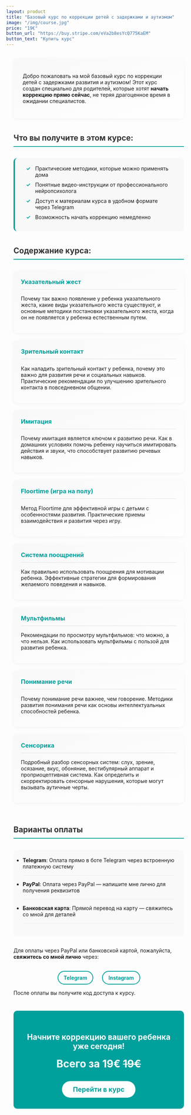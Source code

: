 ```yaml
---
layout: product
title: "Базовый курс по коррекции детей с задержками и аутизмом"
image: "/img/course.jpg"
price: "19€"
button_url: "https://buy.stripe.com/eVa2b8esYcQ775KaEM"
button_text: "Купить курс"
---
```


<style>
.course-container {
  max-width: 800px;
  margin: 0 auto;
  padding: 0 20px;
}

.discount-banner {
  background-color: #FF4E50;
  color: white;
  text-align: center;
  padding: 15px;
  font-size: 20px;
  font-weight: bold;
  border-radius: 8px;
  margin-bottom: 25px;
  animation: pulse 2s infinite;
}

@keyframes pulse {
  0% { transform: scale(1); }
  50% { transform: scale(1.03); }
  100% { transform: scale(1); }
}

.section-title {   
  border-bottom: 2px solid #00a09c;
  padding-bottom: 10px;
  color: #333;
  margin-top: 40px;
}

.course-intro {
  background: linear-gradient(160deg, #f8f8f8, #fff);
  border-radius: 10px;
  padding: 25px;
  margin: 30px 0;
  box-shadow: 0 2px 10px rgba(0, 0, 0, 0.05);
}

.benefits-list {
  background-color: #f8f8f8;
  padding: 20px 30px;
  border-radius: 10px;
  border-left: 4px solid #00a09c;
  margin: 30px 0;
}

.benefits-list li {
  margin-bottom: 10px;
  list-style-type: none;
  position: relative;
  padding-left: 25px;
}

.benefits-list li:before {
  content: "✓";
  position: absolute;
  left: 0;
  color: #00a09c;
  font-weight: bold;
}

.course-topics {
  display: flex;
  flex-wrap: wrap;
  justify-content: space-between;
  margin: 30px 0;
}

.topic-card {
  width: 100%;
  margin-bottom: 20px;
  padding: 20px;
  background: linear-gradient(160deg, #f8f8f8, #fff);
  border-radius: 10px;
  box-shadow: 0 2px 10px rgba(0, 0, 0, 0.05);
  transition: transform 0.3s ease;
}

.topic-card:hover {
  transform: translateY(-5px);
}

.topic-card h3 {
  color: #00a09c;
  margin-top: 0;
  border-bottom: 1px solid #e0e0e0;
  padding-bottom: 10px;
}

.payment-options {
  background-color: #f9f9f9;
  padding: 20px 25px;
  border-radius: 10px;
  margin: 30px 0;
}

.payment-options li {
  margin-bottom: 15px;
  padding-bottom: 15px;
  border-bottom: 1px solid #eee;
}

.contact-links {
  text-align: center;
  margin-top: 30px;
}

.contact-links a {
  display: inline-block;
  margin: 0 10px;
  color: #00a09c;
  font-weight: bold;
  text-decoration: none;
  padding: 8px 15px;
  border: 2px solid #00a09c;
  border-radius: 30px;
  transition: all 0.3s ease;
}

.contact-links a:hover {
  background-color: #00a09c;
  color: white;
}


.cta-section {
  text-align: center;
  background-color: #00a09c;
  color: white;
  padding: 30px;
  border-radius: 10px;
  margin: 40px 0 20px;
}

.cta-button {
  display: inline-block;
  margin-top: 15px;
  padding: 12px 30px;
  background-color: white;
  color: #00a09c;
  font-weight: bold;
  text-decoration: none;
  border-radius: 30px;
  transition: all 0.3s ease;
  font-size: 18px;
}

.cta-button:hover {
  background-color: #f0f0f0;
  transform: scale(1.05);
}

.price-tag {
  font-size: 28px;
  font-weight: bold;
  margin: 15px 0;
}

@media (max-w

@media (max-width: 768px) {
  .topic-card {
    max-width: 100%;
  }
}
</style>

<div class="course-container">

<!-- <div class="discount-banner">
  Сегодня действует скидка 35%
</div> -->

<div class="course-intro">
  <p>Добро пожаловать на мой базовый курс по коррекции детей с задержками развития и аутизмом! 
  Этот курс создан специально для родителей, которые хотят <strong>начать коррекцию прямо сейчас</strong>, 
  не теряя драгоценное время в ожидании специалистов.</p>
</div>

<h2 class="section-title">Что вы получите в этом курсе:</h2>

<ul class="benefits-list">
  <li>Практические методики, которые можно применять дома</li>
  <li>Понятные видео-инструкции от профессионального нейропсихолога</li>
  <li>Доступ к материалам курса в удобном формате через Telegram</li>
  <li>Возможность начать коррекцию немедленно</li>
</ul>

<h2 class="section-title">Содержание курса:</h2>

<div class="course-topics">
  <div class="topic-card">
    <h3>Указательный жест</h3>
    <p>Почему так важно появление у ребенка указательного жеста, какие виды указательного жеста существуют, 
    и основные методики постановки указательного жеста, когда он не появляется у ребенка естественным путем.</p>
  </div>

  <div class="topic-card">
    <h3>Зрительный контакт</h3>
    <p>Как наладить зрительный контакт у ребенка, почему это важно для развития речи и социальных навыков. 
    Практические рекомендации по улучшению зрительного контакта в повседневном общении.</p>
  </div>

  <div class="topic-card">
    <h3>Имитация</h3>
    <p>Почему имитация является ключом к развитию речи. Как в домашних условиях помочь ребенку научиться 
    имитировать действия и звуки, что способствует развитию речевых навыков.</p>
  </div>

  <div class="topic-card">
    <h3>Floortime (игра на полу)</h3>
    <p>Метод Floortime для эффективной игры с детьми с особенностями развития. 
    Практические приемы взаимодействия и развития через игру.</p>
  </div>

  <div class="topic-card">
    <h3>Система поощрений</h3>
    <p>Как правильно использовать поощрения для мотивации ребенка. 
    Эффективные стратегии для формирования желаемого поведения и навыков.</p>
  </div>

  <div class="topic-card">
    <h3>Мультфильмы</h3>
    <p>Рекомендации по просмотру мультфильмов: что можно, а что нельзя. 
    Как использовать мультфильмы с пользой для развития ребенка.</p>
  </div>

  <div class="topic-card">
    <h3>Понимание речи</h3>
    <p>Почему понимание речи важнее, чем говорение. Методики развития понимания речи 
    как основы интеллектуальных способностей ребенка.</p>
  </div>

  <div class="topic-card">
    <h3>Сенсорика</h3>
    <p>Подробный разбор сенсорных систем: слух, зрение, осязание, вкус, обоняние, 
    вестибулярный аппарат и проприоцептивная система. Как определить и скорректировать 
    сенсорные нарушения, которые могут вызывать аутичные черты.</p>
  </div>
</div>

<h2 class="section-title">Варианты оплаты</h2>

<ul class="payment-options">
  <li>
    <strong>Telegram</strong>: Оплата прямо в боте Telegram через встроенную платежную систему
  </li>
  <li>
    <strong>PayPal</strong>: Оплата через PayPal — напишите мне лично для получения реквизитов
  </li>
  <li>
    <strong>Банковская карта</strong>: Прямой перевод на карту — свяжитесь со мной для деталей
  </li>
</ul>

<p>Для оплаты через PayPal или банковской картой, пожалуйста, <strong>свяжитесь со мной лично</strong> через:</p>

<div class="contact-links">
  <a href="https://t.me/toyechkina" target="_blank">Telegram</a>
  <a href="https://www.instagram.com/toy_kina/" target="_blank">Instagram</a>
</div>

<p>После оплаты вы получите код доступа к курсу.</p>

<div class="cta-section">
  <h2>Начните коррекцию вашего ребенка уже сегодня!</h2>
  <p class="price-tag">Всего за 19€ <span style="text-decoration: line-through;">19€</span></p>
  <a href="https://t.me/ToykinaCourseBot" class="cta-button">Перейти в курс</a>
</div>


</div> 